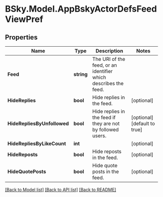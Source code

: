 # BSky.Model.AppBskyActorDefsFeedViewPref

## Properties

Name | Type | Description | Notes
------------ | ------------- | ------------- | -------------
**Feed** | **string** | The URI of the feed, or an identifier which describes the feed. | 
**HideReplies** | **bool** | Hide replies in the feed. | [optional] 
**HideRepliesByUnfollowed** | **bool** | Hide replies in the feed if they are not by followed users. | [optional] [default to true]
**HideRepliesByLikeCount** | **int** |  | [optional] 
**HideReposts** | **bool** | Hide reposts in the feed. | [optional] 
**HideQuotePosts** | **bool** | Hide quote posts in the feed. | [optional] 

[[Back to Model list]](../README.md#documentation-for-models) [[Back to API list]](../README.md#documentation-for-api-endpoints) [[Back to README]](../README.md)

